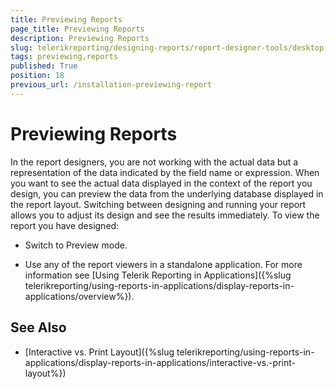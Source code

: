 ```yaml
---
title: Previewing Reports
page_title: Previewing Reports 
description: Previewing Reports
slug: telerikreporting/designing-reports/report-designer-tools/desktop-designers/tools/previewing-reports
tags: previewing,reports
published: True
position: 18
previous_url: /installation-previewing-report
---
```


# Previewing Reports

In the report designers, you are not working with the actual data but a representation of the data indicated by the field name or expression. When you want to see the actual data displayed in the context of the report you design, you can preview the data from the underlying database displayed in the report layout. Switching between designing and running your report allows you to adjust its design and see the results immediately. To view the report you have designed: 

* Switch to Preview mode. 

* Use any of the report viewers in a standalone application. For more information see [Using Telerik Reporting in Applications]({%slug telerikreporting/using-reports-in-applications/display-reports-in-applications/overview%}). 


## See Also

* [Interactive vs. Print Layout]({%slug telerikreporting/using-reports-in-applications/display-reports-in-applications/interactive-vs.-print-layout%})
